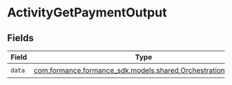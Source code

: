 # ActivityGetPaymentOutput


## Fields

| Field                                                                                                       | Type                                                                                                        | Required                                                                                                    | Description                                                                                                 |
| ----------------------------------------------------------------------------------------------------------- | ----------------------------------------------------------------------------------------------------------- | ----------------------------------------------------------------------------------------------------------- | ----------------------------------------------------------------------------------------------------------- |
| `data`                                                                                                      | [com.formance.formance_sdk.models.shared.OrchestrationPayment](../../models/shared/OrchestrationPayment.md) | :heavy_check_mark:                                                                                          | N/A                                                                                                         |